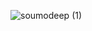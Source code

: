 ![soumodeep (1)](https://user-images.githubusercontent.com/111363923/214887466-2ceee0e6-3306-4fd4-99bc-0a05871a7560.png)
